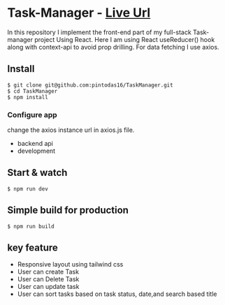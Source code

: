 # Task-Manager - [Live Url](https://p-taskmanager.netlify.app/)

In this repository I implement the front-end part of my full-stack Task-manager project Using React. Here I am using React useReducer() hook along with context-api to avoid prop drilling. For data fetching I use axios.

## Install

    $ git clone git@github.com:pintodas16/TaskManager.git
    $ cd TaskManager
    $ npm install

### Configure app

change the axios instance url in axios.js file.

- backend api
- development

## Start & watch

    $ npm run dev

## Simple build for production

    $ npm run build

## key feature

<ul>
<li>Responsive layout using tailwind css </li>
<li>User can create Task </li>
<li>User can Delete Task </li>
<li>User can update task</li>
<li>User can sort tasks based on task status, date,and search based title</li>

</ul>
